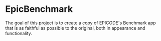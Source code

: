 # EpicBenchmark
 The goal of this project is to create a copy of EPICODE's Benchmark app that is as faithful as possible to the original, both in appearance and functionality.
